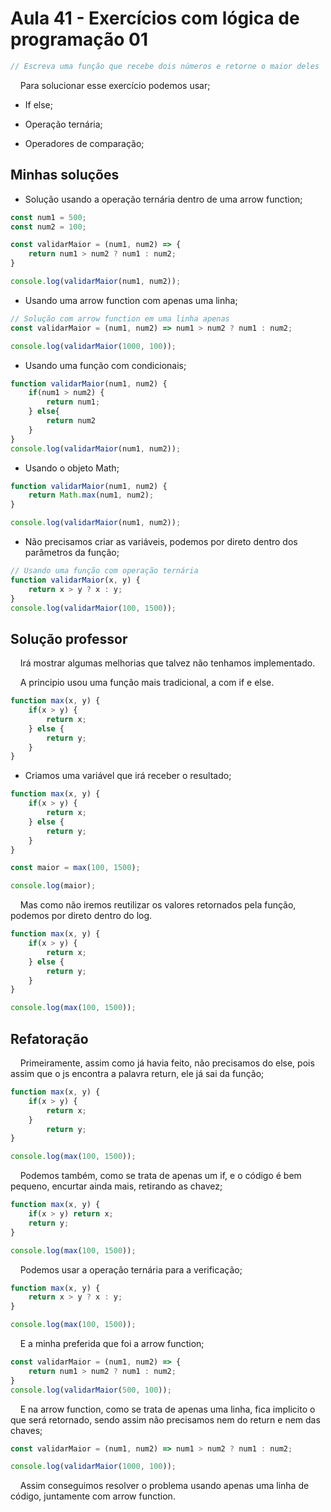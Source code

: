 # Aula 41 - Exercícios com lógica de programação 01



```js
// Escreva uma função que recebe dois números e retorne o maior deles
```

    Para solucionar esse exercício podemos usar;

* If else;

* Operação ternária;

* Operadores de comparação;



## Minhas soluções



* Solução usando a operação ternária dentro de uma arrow function;

```js
const num1 = 500;
const num2 = 100;

const validarMaior = (num1, num2) => {
    return num1 > num2 ? num1 : num2;
}

console.log(validarMaior(num1, num2));
```

* Usando uma arrow function com apenas uma linha;

```js
// Solução com arrow function em uma linha apenas
const validarMaior = (num1, num2) => num1 > num2 ? num1 : num2;

console.log(validarMaior(1000, 100));
```

* Usando uma função com condicionais;

```js
function validarMaior(num1, num2) {
    if(num1 > num2) {
        return num1;
    } else{
        return num2
    }
}
console.log(validarMaior(num1, num2));
```

* Usando o objeto Math;

```js
function validarMaior(num1, num2) {
    return Math.max(num1, num2);
}

console.log(validarMaior(num1, num2));
```

* Não precisamos criar as variáveis, podemos por direto dentro dos parâmetros da função;

```js
// Usando uma função com operação ternária
function validarMaior(x, y) {
    return x > y ? x : y;
}
console.log(validarMaior(100, 1500));
```





## Solução professor

    Irá mostrar algumas melhorias que talvez não tenhamos implementado.

    A principio usou uma função mais tradicional, a com if e else.

```js
function max(x, y) {
    if(x > y) {
        return x;
    } else {
        return y;
    }
}
```

* Criamos uma variável que irá receber o resultado;

```js
function max(x, y) {
    if(x > y) {
        return x;
    } else {
        return y;
    }
}

const maior = max(100, 1500);

console.log(maior);
```

    Mas como não iremos reutilizar os valores retornados pela função, podemos por direto dentro do log.

```js
function max(x, y) {
    if(x > y) {
        return x;
    } else {
        return y;
    }
}

console.log(max(100, 1500));
```



## Refatoração

    Primeiramente, assim como já havia feito, não precisamos do else, pois assim que o js encontra a palavra return, ele já sai da função;

```js
function max(x, y) {
    if(x > y) {
        return x;
    }
        return y;
}

console.log(max(100, 1500));
```

    Podemos também, como se trata de apenas um if, e o código é bem pequeno, encurtar ainda mais, retirando as chavez;

```js
function max(x, y) {
    if(x > y) return x;
    return y;
}

console.log(max(100, 1500));
```

    Podemos usar a operação ternária para a verificação;

```js
function max(x, y) {
    return x > y ? x : y;
}

console.log(max(100, 1500));
```

    E a minha preferida que foi a arrow function;

```js
const validarMaior = (num1, num2) => {
    return num1 > num2 ? num1 : num2;
}
console.log(validarMaior(500, 100));
```

    E na arrow function, como se trata de apenas uma linha, fica implicito o que será retornado, sendo assim não precisamos nem do return e nem das chaves;

```js
const validarMaior = (num1, num2) => num1 > num2 ? num1 : num2;

console.log(validarMaior(1000, 100));
```



    Assim conseguimos resolver o problema usando apenas uma linha de código, juntamente com arrow function.
